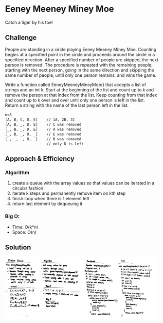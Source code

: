 # Eeney Meeney Miney Moe

Catch a tiger by his toe!

## Challenge

People are standing in a circle playing Eeney Meeney Miney Moe. Counting begins at a specified point in the circle and proceeds around the circle in a specified direction. After a specified number of people are skipped, the next person is removed. The procedure is repeated with the remaining people, starting with the next person, going in the same direction and skipping the same number of people, until only one person remains, and wins the game.

Write a function called EeneyMeeneyMineyMoe() that accepts a list of strings and an int k. Start at the beginning of the list and count up to k and remove the person at that index from the list. Keep counting from that index and count up to k over and over until only one person is left in the list. Return a string with the name of the last person left in the list.

```
n=3
[A, B, C, D, E]    // 1A, 2B, 3C
[A, B, _, D, E]    // C was removed
[_, B, _, D, E]    // A was removed
[_, B, _, D, _]    // E was removed
[_, _, _, D, _]    // B was removed
                   // only D is left
```

## Approach & Efficiency

### Algorithm

1. create a queue with the array values so that values can be iterated in a circular fashion
2. iterate k steps and permanently remove item on kth step
3. finish loop when there is 1 element left
4. return last element by dequeuing it

### Big O:

- Time: O(k*n)
- Space: O(n)

## Solution

![Eeney Meeney Miney Moe](../../../assets/eeney-meeney-miney-moe.jpg "Eeney Meeney Miney Moe")
